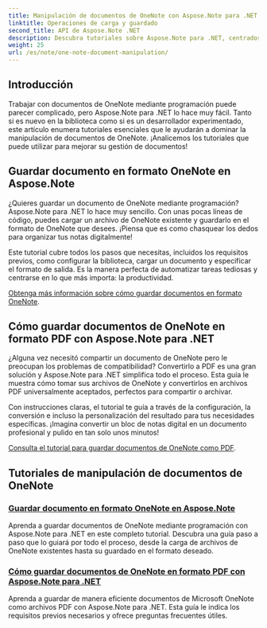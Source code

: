 ```yaml
---
title: Manipulación de documentos de OneNote con Aspose.Note para .NET
linktitle: Operaciones de carga y guardado
second_title: API de Aspose.Note .NET
description: Descubra tutoriales sobre Aspose.Note para .NET, centrados en la creación, el guardado y la conversión de documentos de OneNote con ejemplos prácticos y fáciles de seguir y preguntas frecuentes.
weight: 25
url: /es/note/one-note-document-manipulation/
---
```

## Introducción

Trabajar con documentos de OneNote mediante programación puede parecer complicado, pero Aspose.Note para .NET lo hace muy fácil. Tanto si es nuevo en la biblioteca como si es un desarrollador experimentado, este artículo enumera tutoriales esenciales que le ayudarán a dominar la manipulación de documentos de OneNote. ¡Analicemos los tutoriales que puede utilizar para mejorar su gestión de documentos!

## Guardar documento en formato OneNote en Aspose.Note  

¿Quieres guardar un documento de OneNote mediante programación? Aspose.Note para .NET lo hace muy sencillo. Con unas pocas líneas de código, puedes cargar un archivo de OneNote existente y guardarlo en el formato de OneNote que desees. ¡Piensa que es como chasquear los dedos para organizar tus notas digitalmente!  

Este tutorial cubre todos los pasos que necesitas, incluidos los requisitos previos, como configurar la biblioteca, cargar un documento y especificar el formato de salida. Es la manera perfecta de automatizar tareas tediosas y centrarse en lo que más importa: la productividad.  

[Obtenga más información sobre cómo guardar documentos en formato OneNote](./saving-document-to-one-note-format/).  

## Cómo guardar documentos de OneNote en formato PDF con Aspose.Note para .NET  

¿Alguna vez necesitó compartir un documento de OneNote pero le preocupan los problemas de compatibilidad? Convertirlo a PDF es una gran solución y Aspose.Note para .NET simplifica todo el proceso. Esta guía le muestra cómo tomar sus archivos de OneNote y convertirlos en archivos PDF universalmente aceptados, perfectos para compartir o archivar.  

Con instrucciones claras, el tutorial te guía a través de la configuración, la conversión e incluso la personalización del resultado para tus necesidades específicas. ¡Imagina convertir un bloc de notas digital en un documento profesional y pulido en tan solo unos minutos!  

[Consulta el tutorial para guardar documentos de OneNote como PDF](./saving-one-note-document-pdf/).  

## Tutoriales de manipulación de documentos de OneNote
### [Guardar documento en formato OneNote en Aspose.Note](./saving-document-to-one-note-format/)
Aprenda a guardar documentos de OneNote mediante programación con Aspose.Note para .NET en este completo tutorial. Descubra una guía paso a paso que lo guiará por todo el proceso, desde la carga de archivos de OneNote existentes hasta su guardado en el formato deseado.
### [Cómo guardar documentos de OneNote en formato PDF con Aspose.Note para .NET](./saving-one-note-document-pdf/)
Aprenda a guardar de manera eficiente documentos de Microsoft OneNote como archivos PDF con Aspose.Note para .NET. Esta guía le indica los requisitos previos necesarios y ofrece preguntas frecuentes útiles.